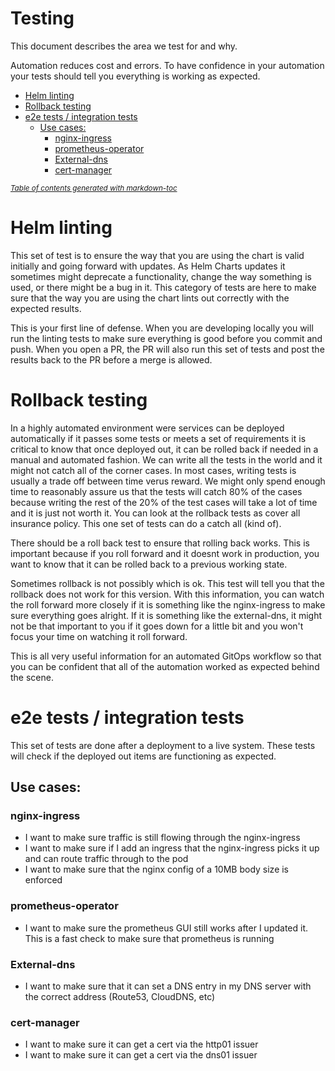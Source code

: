 Testing
============
This document describes the area we test for and why.

Automation reduces cost and errors.  To have confidence in your automation your tests should tell you everything is working as expected.

- [Helm linting](#helm-linting)
- [Rollback testing](#rollback-testing)
- [e2e tests / integration tests](#e2e-tests---integration-tests)
  * [Use cases:](#use-cases-)
    + [nginx-ingress](#nginx-ingress)
    + [prometheus-operator](#prometheus-operator)
    + [External-dns](#external-dns)
    + [cert-manager](#cert-manager)

<small><i><a href='http://ecotrust-canada.github.io/markdown-toc/'>Table of contents generated with markdown-toc</a></i></small>


# Helm linting
This set of test is to ensure the way that you are using the chart is valid initially and going forward with updates.  As Helm Charts updates it sometimes might deprecate a functionality, change the way something is used, or there might be a bug in it.  This category of tests are here to make sure that the way you are using the chart lints out correctly with the expected results.

This is your first line of defense.  When you are developing locally you will run the linting tests to make sure everything is good before you commit and push.  When you open a PR, the PR will also run this set of tests and post the results back to the PR before a merge is allowed.

# Rollback testing
In a highly automated environment were services can be deployed automatically if it passes some tests or meets a set of requirements it is critical to know that once deployed out, it can be rolled back if needed in a manual and automated fashion.  We can write all the tests in the world and it might not catch all of the corner cases.  In most cases, writing tests is usually a trade off between time verus reward.  We might only spend enough time to reasonably assure us that the tests will catch 80% of the cases because writing the rest of the 20% of the test cases will take a lot of time and it is just not worth it.  You can look at the rollback tests as cover all insurance policy.  This one set of tests can do a catch all (kind of).

There should be a roll back test to ensure that rolling back works.  This is important because if you roll forward and it doesnt work in production, you want to know that it can be rolled back to a previous working state.

Sometimes rollback is not possibly which is ok.  This test will tell you that the rollback does not work for this version.  With this information, you can watch the roll forward more closely if it is something like the nginx-ingress to make sure everything goes alright.  If it is something like the external-dns, it might not be that important to you if it goes down for a little bit and you won't focus your time on watching it roll forward.

This is all very useful information for an automated GitOps workflow so that you can be confident that all of the automation worked as expected behind the scene.

# e2e tests / integration tests
This set of tests are done after a deployment to a live system.  These tests will check if the deployed out items are functioning as expected.

## Use cases:

### nginx-ingress
* I want to make sure traffic is still flowing through the nginx-ingress
* I want to make sure if I add an ingress that the nginx-ingress picks it up and can route traffic through to the pod
* I want to make sure that the nginx config of a 10MB body size is enforced

### prometheus-operator
* I want to make sure the prometheus GUI still works after I updated it.  This is a fast check to make sure that prometheus is running

### External-dns
* I want to make sure that it can set a DNS entry in my DNS server with the correct address (Route53, CloudDNS, etc)

### cert-manager
* I want to make sure it can get a cert via the http01 issuer
* I want to make sure it can get a cert via the dns01 issuer
